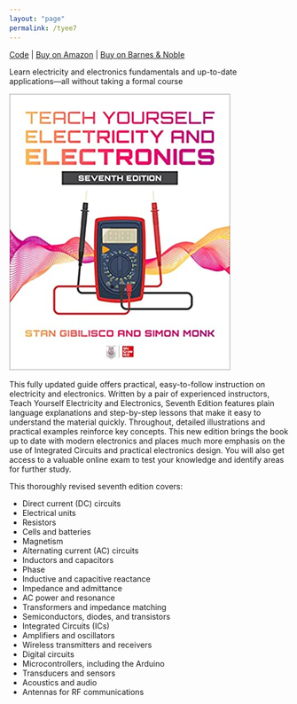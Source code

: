 ```yaml
---
layout: "page"
permalink: /tyee7
---
```


[Code](https://github.com/simonmonk/tyee6) | [Buy on Amazon](https://www.amazon.com/Teach-Yourself-Electricity-Electronics-Seventh/dp/126444138X) | [Buy on Barnes & Noble](https://www.barnesandnoble.com/w/teach-yourself-electricity-and-electronics-seventh-edition-stan-gibilisco/1141346245)

Learn electricity and electronics fundamentals and up-to-date applications―all without taking a formal course

![cover](/assets/images/cover_tyee7.jpg)


This fully updated guide offers practical, easy-to-follow instruction on electricity and electronics. Written by a pair of experienced instructors, Teach Yourself Electricity and Electronics, Seventh Edition features plain language explanations and step-by-step lessons that make it easy to understand the material quickly. Throughout, detailed illustrations and practical examples reinforce key concepts. This new edition brings the book up to date with modern electronics and places much more emphasis on the use of Integrated Circuits and practical electronics design. You will also get access to a valuable online exam to test your knowledge and identify areas for further study.

This thoroughly revised seventh edition covers:

- Direct current (DC) circuits
- Electrical units
- Resistors
- Cells and batteries
- Magnetism
- Alternating current (AC) circuits
- Inductors and capacitors
- Phase
- Inductive and capacitive reactance
- Impedance and admittance
- AC power and resonance
- Transformers and impedance matching
- Semiconductors, diodes, and transistors
- Integrated Circuits (ICs)
- Amplifiers and oscillators
- Wireless transmitters and receivers
- Digital circuits
- Microcontrollers, including the Arduino
- Transducers and sensors
- Acoustics and audio
- Antennas for RF communications